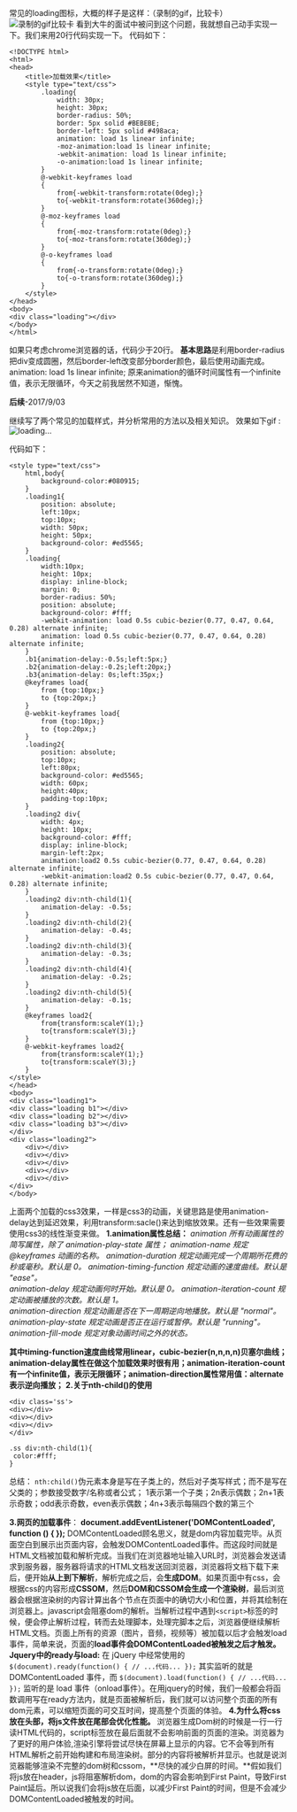 常见的loading图标，大概的样子是这样：（录制的gif，比较卡）
![录制的gif比较卡](http://img.blog.csdn.net/20170827002624945?watermark/2/text/aHR0cDovL2Jsb2cuY3Nkbi5uZXQvTWFjaV95ZXJh/font/5a6L5L2T/fontsize/400/fill/I0JBQkFCMA==/dissolve/70/gravity/SouthEast)
看到大牛的面试中被问到这个问题，我就想自己动手实现一下。我们来用20行代码实现一下。
代码如下：

```
<!DOCTYPE html>
<html>
<head>
	<title>加载效果</title>
	<style type="text/css">
		.loading{
			width: 30px;
			height: 30px;
			border-radius: 50%;
			border: 5px solid #BEBEBE;
			border-left: 5px solid #498aca;
			animation: load 1s linear infinite;
			-moz-animation:load 1s linear infinite;
			-webkit-animation: load 1s linear infinite;
			-o-animation:load 1s linear infinite;
		}
		@-webkit-keyframes load
		{
			from{-webkit-transform:rotate(0deg);}
			to{-webkit-transform:rotate(360deg);}
		}
		@-moz-keyframes load
		{
			from{-moz-transform:rotate(0deg);}
			to{-moz-transform:rotate(360deg);}
		}
		@-o-keyframes load
		{
			from{-o-transform:rotate(0deg);}
			to{-o-transform:rotate(360deg);}
		}
	</style>
</head>
<body>
<div class="loading"></div>
</body>
</html>
```
如果只考虑chrome浏览器的话，代码少于20行。
**基本思路**是利用border-radius把div变成圆圈，然后border-left改变部分border颜色，最后使用动画完成。
animation: load 1s linear infinite;
原来animation的循环时间属性有一个infinite值，表示无限循环，今天之前我居然不知道，惭愧。

**后续**-2017/9/03

继续写了两个常见的加载样式，并分析常用的方法以及相关知识。
效果如下gif :
![loading...](http://img.blog.csdn.net/20170903195027437?watermark/2/text/aHR0cDovL2Jsb2cuY3Nkbi5uZXQvTWFjaV95ZXJh/font/5a6L5L2T/fontsize/400/fill/I0JBQkFCMA==/dissolve/70/gravity/SouthEast)

代码如下：

```
<style type="text/css">
    html,body{
    	background-color:#080915;
    }
    .loading1{
    	position: absolute;
    	left:10px;
    	top:10px;
    	width: 50px;
    	height: 50px;
    	background-color: #ed5565;
    }
	.loading{
		width:10px;
		height: 10px;
		display: inline-block;
		margin: 0;
		border-radius: 50%;
		position: absolute;
		background-color: #fff;
		-webkit-animation: load 0.5s cubic-bezier(0.77, 0.47, 0.64, 0.28) alternate infinite; 
		animation: load 0.5s cubic-bezier(0.77, 0.47, 0.64, 0.28) alternate infinite; 
	}
	.b1{animation-delay:-0.5s;left:5px;}
	.b2{animation-delay:-0.2s;left:20px;}
	.b3{animation-delay: 0s;left:35px;}
	@keyframes load{
		from {top:10px;}
		to {top:20px;}
	}
	@-webkit-keyframes load{
		from {top:10px;}
		to {top:20px;}
	}
 	.loading2{
 		position: absolute;
 		top:10px;
 		left:80px;
 		background-color: #ed5565;
 		width: 60px;
 		height:40px;
 		padding-top:10px; 
 	}
 	.loading2 div{
 		width: 4px;
 		height: 10px;
 		background-color: #fff;
 		display: inline-block;
 		margin-left:2px; 
 		animation:load2 0.5s cubic-bezier(0.77, 0.47, 0.64, 0.28) alternate infinite;
 		-webkit-animation:load2 0.5s cubic-bezier(0.77, 0.47, 0.64, 0.28) alternate infinite;
 	}
 	.loading2 div:nth-child(1){
 		animation-delay: -0.5s;
 	}
 	.loading2 div:nth-child(2){
 		animation-delay: -0.4s;
 	}
 	.loading2 div:nth-child(3){
 		animation-delay: -0.3s;
 	}
 	.loading2 div:nth-child(4){
 		animation-delay: -0.2s;
 	}
 	.loading2 div:nth-child(5){
 		animation-delay: -0.1s;
 	}
 	@keyframes load2{
 		from{transform:scaleY(1);}
 		to{transform:scaleY(3);}
 	}
 	@-webkit-keyframes load2{
 		from{transform:scaleY(1);}
 		to{transform:scaleY(3);}
 	}
</style>
</head>
<body>
<div class="loading1">
<div class="loading b1"></div>
<div class="loading b2"></div>
<div class="loading b3"></div>
</div>
<div class="loading2">
	<div></div>
	<div></div>
	<div></div>
	<div></div>
	<div></div>
</div>
</body>
```
上面两个加载的css3效果，一样是css3的动画，关键思路是使用animation-delay达到延迟效果，利用transform:sacle()来达到缩放效果。还有一些效果需要使用css3的线性渐变来做。
**1.animation属性总结：**
*animation	所有动画属性的简写属性，除了 animation-play-state 属性；
animation-name	规定 @keyframes 动画的名称。
animation-duration	规定动画完成一个周期所花费的秒或毫秒。默认是 0。
animation-timing-function	规定动画的速度曲线。默认是 "ease"。	
animation-delay	规定动画何时开始。默认是 0。	
animation-iteration-count	规定动画被播放的次数。默认是 1。	
animation-direction	规定动画是否在下一周期逆向地播放。默认是 "normal"。	
animation-play-state	规定动画是否正在运行或暂停。默认是 "running"。	
animation-fill-mode	规定对象动画时间之外的状态。*

**其中timing-function速度曲线常用linear，cubic-bezier(n,n,n,n)贝塞尔曲线；animation-delay属性在做这个加载效果时很有用；animation-iteration-count有一个infinite值，表示无限循环；animation-direction属性常用值：alternate表示逆向播放；**
**2.关于nth-child()的使用**
```
<div class='ss'>
<div></div>
<div></div>
<div></div>
</div>

.ss div:nth-child(1){
 color:#fff;
}
```

总结： `nth:child()`伪元素本身是写在子类上的，然后对子类写样式；而不是写在父类的；参数接受数字/名称或者公式；
1表示第一个子类；2n表示偶数；2n+1表示奇数；odd表示奇数，even表示偶数；4n+3表示每隔四个数的第三个

**3.网页的加载事件**：
**document.addEventListener('DOMContentLoaded', function () {   });**
DOMContentLoaded顾名思义，就是dom内容加载完毕。从页面空白到展示出页面内容，会触发DOMContentLoaded事件。而这段时间就是HTML文档被加载和解析完成。当我们在浏览器地址输入URL时，浏览器会发送请求到服务器，服务器将请求的HTML文档发送回浏览器，浏览器将文档下载下来后，便开始**从上到下解析**，解析完成之后，会**生成DOM**。如果页面中有css，会根据css的内容形成**CSSOM**，然后**DOM和CSSOM会生成一个渲染树**，最后浏览器会根据渲染树的内容计算出各个节点在页面中的确切大小和位置，并将其绘制在浏览器上。javascript会阻塞dom的解析。当解析过程中遇到`<script>`标签的时候，便会停止解析过程，转而去处理脚本，处理完脚本之后，浏览器便继续解析HTML文档。页面上所有的资源（图片，音频，视频等）被加载以后才会触发load事件，简单来说，页面的**load事件会DOMContentLoaded被触发之后才触发。**
**Jquery中的ready与load:**
在 jQuery 中经常使用的 `$(document).ready(function() { // ...代码... });` 其实监听的就是 DOMContentLoaded 事件，而 `$(document).load(function() { // ...代码... });` 监听的是 load 事件（onload事件）。在用jquery的时候，我们一般都会将函数调用写在ready方法内，就是页面被解析后，我们就可以访问整个页面的所有dom元素，可以缩短页面的可交互时间，提高整个页面的体验。
**4.为什么将css放在头部，将js文件放在尾部会优化性能。**
浏览器生成Dom树的时候是一行一行读HTML代码的，script标签放在最后面就不会影响前面的页面的渲染。浏览器为了更好的用户体验,渲染引擎将尝试尽快在屏幕上显示的内容。它不会等到所有HTML解析之前开始构建和布局渲染树。部分的内容将被解析并显示。也就是说浏览器能够渲染不完整的dom树和cssom，**尽快的减少白屏的时间。**假如我们将js放在header，js将阻塞解析dom，dom的内容会影响到First Paint，导致First Paint延后。所以说我们会将js放在后面，以减少First Paint的时间，但是不会减少DOMContentLoaded被触发的时间。

